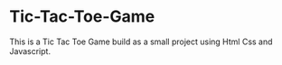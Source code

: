 # Tic-Tac-Toe-Game
 This is a Tic Tac Toe Game build as a small project using Html Css and Javascript.
